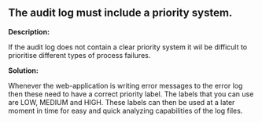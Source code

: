 
The audit log must include a priority system.
-------

**Description:**

If the audit log does not contain a clear priority system it wil be difficult to prioritise different types of process failures.


**Solution:**

Whenever the web-application is writing error messages to the error log then these need to have a correct priority label. The labels that you can use are LOW, MEDIUM and HIGH. These labels can then be used at a later moment in time for easy and quick analyzing capabilities of the log files.

	